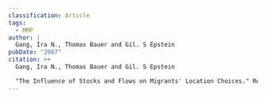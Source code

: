 ```yaml
---
classification: Article
tags:
  - MMP
author: |
  Gang, Ira N., Thomas Bauer and Gil. S Epstein
pubDate: "2007"
citation: >+
  Gang, Ira N., Thomas Bauer and Gil. S Epstein 

  "The Influence of Stocks and Flows on Migrants' Location Choices." Research in Labor Economics, vol. 26 (2007):199-229.
---
```

